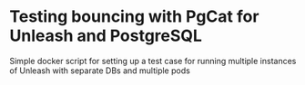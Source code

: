 # Testing bouncing with PgCat for Unleash and PostgreSQL

Simple docker script for setting up a test case for running multiple instances of Unleash with separate DBs and multiple pods